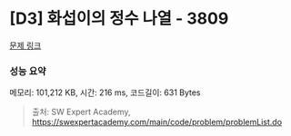 # [D3] 화섭이의 정수 나열 - 3809 

[문제 링크](https://swexpertacademy.com/main/code/problem/problemDetail.do?contestProbId=AWHz7xD6A20DFAVB) 

### 성능 요약

메모리: 101,212 KB, 시간: 216 ms, 코드길이: 631 Bytes



> 출처: SW Expert Academy, https://swexpertacademy.com/main/code/problem/problemList.do